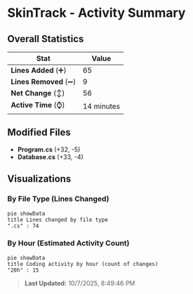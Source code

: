 # SkinTrack - Activity Summary 

## Overall Statistics

| Stat                   | Value                                                             |
| ---------------------- | ----------------------------------------------------------------- |
| **Lines Added** (➕)   | 65                                          |
| **Lines Removed** (➖) | 9                                        |
| **Net Change** (↕)    | 56                |
| **Active Time** (⌚)   | 14 minutes |


## Modified Files
- **Program.cs** (+32, -5)
- **Database.cs** (+33, -4)

## Visualizations

### By File Type (Lines Changed)

```mermaid
pie showData
title Lines changed by file type
".cs" : 74
```

### By Hour (Estimated Activity Count)

```mermaid
pie showData
title Coding activity by hour (count of changes)
"20h" : 15
```


> **Last Updated:** 10/7/2025, 8:49:46 PM